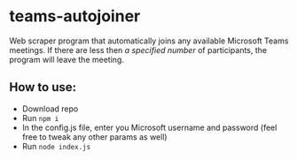 # teams-autojoiner

Web scraper program that automatically joins any available Microsoft Teams meetings. If there are less then *a specified number* of participants, the program will leave the meeting.

## How to use:
* Download repo
* Run `npm i`
* In the config.js file, enter you Microsoft username and password (feel free to tweak any other params as well)
* Run `node index.js`
